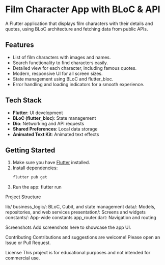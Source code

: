 # Film Character App with BLoC & API

A Flutter application that displays film characters with their details and quotes, using BLoC architecture and fetching data from public APIs.

## Features

- List of film characters with images and names.
- Search functionality to find characters easily.
- Detailed view for each character, including famous quotes.
- Modern, responsive UI for all screen sizes.
- State management using BLoC and flutter_bloc.
- Error handling and loading indicators for a smooth experience.

## Tech Stack

- **Flutter**: UI development
- **BLoC (flutter_bloc)**: State management
- **Dio**: Networking and API requests
- **Shared Preferences**: Local data storage
- **Animated Text Kit**: Animated text effects

## Getting Started

1. Make sure you have [Flutter](https://docs.flutter.dev/get-started/install) installed.
2. Install dependencies:
   ```sh
   flutter pub get
   
3. Run the app:
    flutter run

Project Structure

lib/
  business_logic/: BLoC, Cubit, and state management
  data/: Models, repositories, and web services
  presentation/: Screens and widgets
  constants/: App-wide constants
  app_router.dart: Navigation and routing


Screenshots
  Add screenshots here to showcase the app UI.

Contributing
  Contributions and suggestions are welcome! Please open an Issue or Pull Request.

License
  This project is for educational purposes and not intended for commercial use.